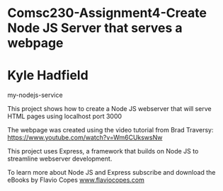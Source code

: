 # Comsc230-Assignment4-Create Node JS Server that serves a webpage
# Kyle Hadfield

my-nodejs-service

This project shows how to create a Node JS webserver that will serve HTML pages using localhost port 3000

The webpage was created using the video tutorial from Brad Traversy: https://www.youtube.com/watch?v=Wm6CUkswsNw

This project uses Express, a framework that builds on Node JS to streamline webserver development.

To learn more about Node JS and Express subscribe and download the eBooks by Flavio Copes www.flaviocopes.com